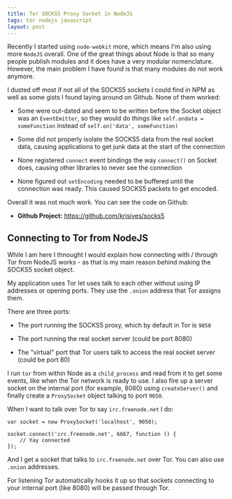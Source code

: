 ```yaml
---
title: Tor SOCKS5 Proxy Socket in NodeJS
tags: tor nodejs javascript
layout: post
---
```


Recently I started using `node-webkit` more, which means I'm
also using more `NodeJS` overall. One of the great things about
Node is that so many people publish modules and it does have a
very modular nomenclature. However, the main problem I have
found is that many modules do not work anymore.

I dusted off most if not all of the SOCKS5 sockets I could find
in NPM as well as some gists I found laying around on Github. None
of them worked:

* Some were out-dated and seem to be written before the Socket
  object was an `EventEmitter`, so they would do things like
  `self.ondata = someFunction` instead of `self.on('data', someFunction)`

* Some did not properly isolate the SOCKS5 data from the real socket
  data, causing applications to get junk data at the start of the
  connection

* None registered `connect` event bindings the way `connect()` on
  Socket does, causing other libraries to never see the connection

* None figured out `setEncoding` needed to be buffered until the
  connection was ready. This caused SOCKS5 packets to get encoded.

Overall it was not much work. You can see the code on Github:

* **Github Project:** https://github.com/krisives/socks5

## Connecting to Tor from NodeJS

While I am here I thnought I would explain how connecting
with / through Tor from NodeJS works - as that is my main
reason behind making the SOCKS5 socket object.

My application uses Tor let uses talk to each other without
using IP addresses or opening ports. They use the `.onion`
address that Tor assigns them.


There are three ports:

* The port running the SOCKS5 proxy, which by default in Tor is `9050`

* The port running the real socket server (could be port 8080)

* The "virtual" port that Tor users talk to access the real socket server (could be port 80)

I run `tor` from within Node as a `child_process` and read from it to get some
events, like when the Tor network is ready to use. I also fire up a server
socket on the internal port (for example, 8080) using `createServer()` and finally
create a `ProxySocket` object talking to port `9050`.

When I want to talk over Tor to say `irc.freenode.net` I do:

    var socket = new ProxySocket('localhost', 9050);
    
    socket.connect('irc.freenode.net', 6667, function () {
        // Yay connected
    });

And I get a socket that talks to `irc.freenode.net` over Tor. You
can also use `.onion` addresses.

For listening Tor automatically hooks it up so that sockets
connecting to your internal port (like 8080) will be passed
through Tor.
